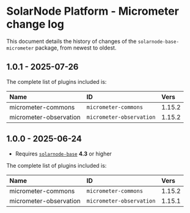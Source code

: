 # SolarNode Platform - Micrometer change log

This document details the history of changes of the `solarnode-base-micrometer` package, from newest
to oldest.

## 1.0.1 - 2025-07-26

The complete list of plugins included is:

| Name                   | ID                       | Vers   |
|:-----------------------|:-------------------------|:-------|
| micrometer-commons     | `micrometer-commons`     | 1.15.2 |
| micrometer-observation | `micrometer-observation` | 1.15.2 |


## 1.0.0 - 2025-06-24

 * Requires [`solarnode-base`](../../solarnode-base/debian) **4.3** or higher

The complete list of plugins included is:

| Name                   | ID                       | Vers   |
|:-----------------------|:-------------------------|:-------|
| micrometer-commons     | `micrometer-commons`     | 1.15.2 |
| micrometer-observation | `micrometer-observation` | 1.15.1 |
